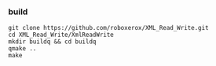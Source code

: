 ### build

    git clone https://github.com/roboxerox/XML_Read_Write.git
    cd XML_Read_Write/XmlReadWrite
    mkdir buildq && cd buildq
    qmake ..
    make
